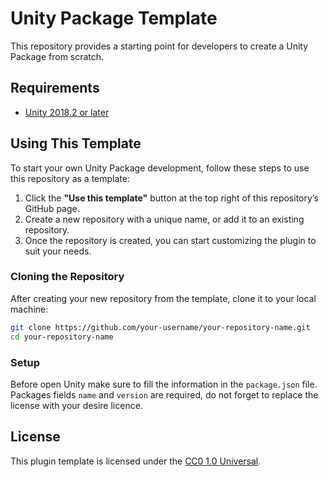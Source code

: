 # Unity Package Template

This repository provides a starting point for developers to create a Unity Package from scratch.

## Requirements

- [Unity 2018.2 or later](https://unity.com/releases/editor/archive)

## Using This Template

To start your own Unity Package development, follow these steps to use this repository as a template:

1. Click the **"Use this template"** button at the top right of this repository’s GitHub page.
2. Create a new repository with a unique name, or add it to an existing repository.
3. Once the repository is created, you can start customizing the plugin to suit your needs.

### Cloning the Repository

After creating your new repository from the template, clone it to your local machine:

```bash
git clone https://github.com/your-username/your-repository-name.git
cd your-repository-name
```

### Setup

Before open Unity make sure to fill the information in the `package.json` file. Packages fields `name` and `version` are required, do not forget to replace the license with your desire licence.

## License

This plugin template is licensed under the [CC0 1.0 Universal](LICENSE).